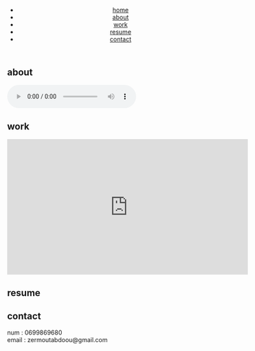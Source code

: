 <!DOCTYPE html>
<head>
    <meta charset="UTF-8">
    <meta name="viewport" content="width=device-width, initial-scale=1.0">
    <title>محفظتي الشخصية</title>
</head>
<body>
    <header>
        <nav>
            <ul>
                <li><a href="#home"> home </a></li>
                <li><a href="#about"> about </a></li>
                <li><a href="#work"> work </a></li>
                <li><a href="#resume"> resume </a></li>
                <li><a href="#contact"> contact </a></li>
            </ul>
        </nav>
    </header>
    <main>
        <section id="about">
            <h2> about </h2>
             <audio controls>
        <source src="https://cdn.pixabay.com/sound-effect/287471/287471__red_army_soviet__sound-effect.mp3" type="audio/mpeg">
        </section>
        <section id="work">
            <h2> work </h2>
            <iframe width="560" height="315" 
        src="https://www.youtube.com/embed/hJuEmmiOouc?si=UQfVtVtwQt7t9f-C" 
        title="YouTube video player" 
        frameborder="0" 
        allow="accelerometer; autoplay; clipboard-write; encrypted-media; gyroscope; picture-in-picture; web-share" 
        allowfullscreen>
</iframe>
        </section>
        <section id="resume">
            <h2> resume </h2>
        </section>
        <section id="contact">
            <h2> contact </h2>
            num : 0699869680 <br>
            email : zermoutabdoou@gmail.com
        </section>
    </main>
</body>
</html>
